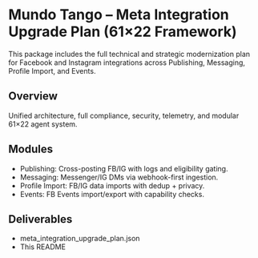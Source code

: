# Mundo Tango – Meta Integration Upgrade Plan (61×22 Framework)

This package includes the full technical and strategic modernization plan for Facebook and Instagram integrations across Publishing, Messaging, Profile Import, and Events.

## Overview
Unified architecture, full compliance, security, telemetry, and modular 61×22 agent system.

## Modules
- Publishing: Cross-posting FB/IG with logs and eligibility gating.
- Messaging: Messenger/IG DMs via webhook-first ingestion.
- Profile Import: FB/IG data imports with dedup + privacy.
- Events: FB Events import/export with capability checks.

## Deliverables
- meta_integration_upgrade_plan.json
- This README
